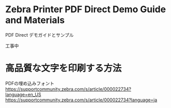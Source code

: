 # Zebra Printer PDF Direct Demo Guide and Materials
 PDF Direct デモガイドとサンプル

工事中


# 高品質な文字を印刷する方法  
PDFの埋め込みフォント  
https://supportcommunity.zebra.com/s/article/000022734?language=en_US   
https://supportcommunity.zebra.com/s/article/000022734?language=ja  
